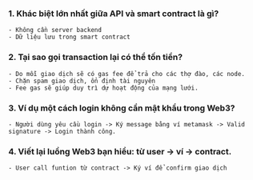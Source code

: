 ### 1. Khác biệt lớn nhất giữa API và smart contract là gì?
	- Không cần server backend
	- Dữ liệu lưu trong smart contract 
### 2. Tại sao gọi transaction lại có thể tốn tiền?
	- Do mỗi giao dịch sẽ có gas fee để trả cho các thợ đào, các node.
	- Chặn spam giao dịch, ổn định tài nguyên
	- Fee gas sẽ giúp duy trì dự hoạt động của mạng lưới.
### 3. Ví dụ một cách login không cần mật khẩu trong Web3?
	- Người dùng yêu cầu login -> Ký message bằng ví metamask -> Valid signature -> Login thành công.
### 4. Viết lại luồng Web3 bạn hiểu: từ user → ví → contract.
	- User call funtion từ contract -> Ký ví để confirm giao dịch